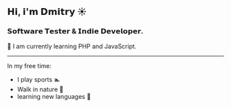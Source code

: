 ## 𝗛𝗶, 𝗶'𝗺 𝗗𝗺𝗶𝘁𝗿𝘆 :sunny:
### 𝗦𝗼𝗳𝘁𝘄𝗮𝗿𝗲 𝗧𝗲𝘀𝘁𝗲𝗿 & 𝗜𝗻𝗱𝗶𝗲 𝗗𝗲𝘃𝗲𝗹𝗼𝗽𝗲𝗿.

:herb: I am currently learning PHP and JavaScript.
___
In my free time:
- I play sports :swimmer:
- Walk in nature :evergreen_tree:
- learning new languages :book:

